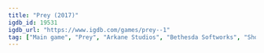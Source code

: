 ```yaml
---
title: "Prey (2017)"
igdb_id: 19531
igdb_url: "https://www.igdb.com/games/prey--1"
tag: ["Main game", "Prey", "Arkane Studios", "Bethesda Softworks", "Shooter", "Puzzle", "Adventure", "Single player", "First person", "Action", "Science fiction", "Horror", "Survival"]
---
```

